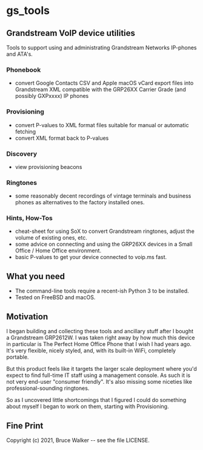 # gs_tools
## Grandstream VoIP device utilities

Tools to support using and administrating Grandstream Networks IP-phones and ATA's. 

### Phonebook
- convert Google Contacts CSV and Apple macOS vCard export files into Grandstream XML compatible with the GRP26XX Carrier Grade (and possibly GXPxxxx) IP phones

### Provisioning
- convert P-values to XML format files suitable for manual or automatic fetching
- convert XML format back to P-values

### Discovery
- view provisioning beacons

### Ringtones
- some reasonably decent recordings of vintage terminals and business phones as alternatives to the factory installed ones.

### Hints, How-Tos
- cheat-sheet for using SoX to convert Grandstream ringtones, adjust the volume of existing ones, etc.
- some advice on connecting and using the GRP26XX devices in a Small Office / Home Office environment.
- basic P-values to get your device connected to voip.ms fast.

## What you need

- The command-line tools require a recent-ish Python 3 to be installed.
- Tested on FreeBSD and macOS.

## Motivation

I began building and collecting these tools and ancillary stuff
after I bought a Grandstream GRP2612W.  I was taken right away by
how much this device in particular is The Perfect Home Office Phone
that I wish I had years ago. It's very flexible, nicely styled,
and, with its built-in WiFi, completely portable.

But this product feels like it targets the larger scale deployment
where you'd expect to find full-time IT staff using a management
console.  As such it is not very end-user "consumer friendly". It's
also missing some niceties like professional-sounding ringtones.

So as I uncovered little shortcomings that I figured I could do
something about myself I began to work on them, starting with
Provisioning.

## Fine Print

Copyright (c) 2021, Bruce Walker -- see the file LICENSE.

